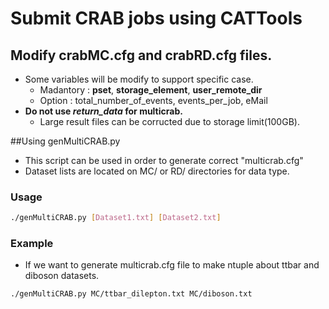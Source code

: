 # Submit CRAB jobs using CATTools
## Modify crabMC.cfg and crabRD.cfg files.
- Some variables will be modify to support specific case. 
  - Madantory : **pset**, **storage_element**, **user_remote_dir**
  - Option : total_number_of_events, events_per_job, eMail
- **Do not use _return_data_ for multicrab.**
  - Large result files can be corructed due to storage limit(100GB). 

##Using genMultiCRAB.py
- This script can be used in order to generate correct "multicrab.cfg"
- Dataset lists are located on MC/ or RD/ directories for data type.

### Usage 
```bash
./genMultiCRAB.py [Dataset1.txt] [Dataset2.txt]
```

### Example
- If we want to generate multicrab.cfg file to make ntuple about ttbar and diboson datasets.
```bash
./genMultiCRAB.py MC/ttbar_dilepton.txt MC/diboson.txt
```
